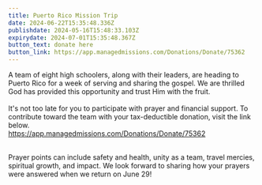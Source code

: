 ```yaml
---
title: Puerto Rico Mission Trip
date: 2024-06-22T15:35:48.336Z
publishdate: 2024-05-16T15:48:33.103Z
expirydate: 2024-07-01T15:35:48.367Z
button_text: donate here
button_link: https://app.managedmissions.com/Donations/Donate/75362
---
```

A team of eight high schoolers, along with their leaders, are heading to Puerto Rico for a week of serving and sharing the gospel. We are thrilled God has provided this opportunity and trust Him with the fruit.\
\
It's not too late for you to participate with prayer and financial support. To contribute toward the team with your tax-deductible donation, visit the link below.\
<https://app.managedmissions.com/Donations/Donate/75362>

\
Prayer points can include safety and health, unity as a team, travel mercies, spiritual growth, and impact. We look forward to sharing how your prayers were answered when we return on June 29!